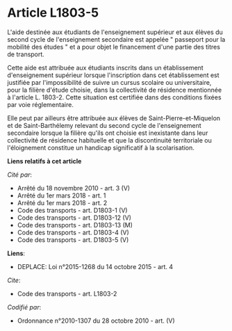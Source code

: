 # Article L1803-5

L'aide destinée aux étudiants de l'enseignement supérieur et aux élèves du second cycle de l'enseignement secondaire est
appelée " passeport pour la mobilité des études " et a pour objet le financement d'une partie des titres de transport. 

Cette aide est attribuée aux étudiants inscrits dans un établissement d'enseignement supérieur lorsque l'inscription dans cet
établissement est justifiée par l'impossibilité de suivre un cursus scolaire ou universitaire, pour la filière d'étude
choisie, dans la collectivité de résidence mentionnée à l'article L. 1803-2. Cette situation est certifiée dans des
conditions fixées par voie réglementaire. 

Elle peut par ailleurs être attribuée aux élèves de Saint-Pierre-et-Miquelon et de Saint-Barthélemy relevant du second cycle
de l'enseignement secondaire lorsque la filière qu'ils ont choisie est inexistante dans leur collectivité de résidence
habituelle et que la discontinuité territoriale ou l'éloignement constitue un handicap significatif à la scolarisation.

**Liens relatifs à cet article**

_Cité par_:

  - Arrêté du 18 novembre 2010 - art. 3 (V)
  - Arrêté du 1er mars 2018 - art. 1
  - Arrêté du 1er mars 2018 - art. 2
  - Code des transports - art. D1803-1 (V)
  - Code des transports - art. D1803-12 (V)
  - Code des transports - art. D1803-13 (M)
  - Code des transports - art. D1803-4 (V)
  - Code des transports - art. D1803-5 (V)

**Liens**:

  - DEPLACE: Loi n°2015-1268 du 14 octobre 2015 - art. 4

_Cite_:

  - Code des transports - art. L1803-2

_Codifié par_:

  - Ordonnance n°2010-1307 du 28 octobre 2010 - art. (V)
